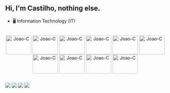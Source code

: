 ## Hi, I'm Castilho, nothing else.
  
- 🖥️ Information Technology (IT)

<div align="center" style="display: inline_block"><br>

  <img align="center" alt="Joao-C" height="60" width="80" src="https://cdn.jsdelivr.net/gh/devicons/devicon@latest/icons/javascript/javascript-original.svg" />

  <img align="center" alt="Joao-C" height="60" width="80" src="https://cdn.jsdelivr.net/gh/devicons/devicon/icons/python/python-original.svg" />

  <img align="center" alt="Joao-C" height="60" width="80" src="https://cdn.jsdelivr.net/gh/devicons/devicon/icons/php/php-original.svg" />
          
  <img align="center" alt="Joao-C" height="60" width="80" src="https://cdn.jsdelivr.net/gh/devicons/devicon@latest/icons/mysql/mysql-original.svg" />
  
  <img align="center" alt="Joao-C" height="60" width="80" src="https://cdn.jsdelivr.net/gh/devicons/devicon/icons/html5/html5-original.svg" />

  <img align="center" alt="Joao-C" height="60" width="80" src="https://cdn.jsdelivr.net/gh/devicons/devicon/icons/css3/css3-original.svg" />

  <img align="center" alt="Joao-C" height="60" width="80" src="https://cdn.jsdelivr.net/gh/devicons/devicon@latest/icons/jquery/jquery-original.svg" />
  
  <img align="center" alt="Joao-C" height="60" width="80" src="https://cdn.jsdelivr.net/gh/devicons/devicon@latest/icons/git/git-original.svg" />

  <img align="center" alt="Joao-C" height="60" width="80" src="https://cdn.jsdelivr.net/gh/devicons/devicon@latest/icons/framework7/framework7-original.svg" />

  <img align="center" alt="Joao-C" height="60" width="80" src="https://cdn.jsdelivr.net/gh/devicons/devicon@latest/icons/bootstrap/bootstrap-original.svg" />


  
</div>

##

<div>
  <a href="https://instagram.com/joaocasstilho" target="_blank"><img src="https://img.shields.io/badge/-Instagram-%23E4405F?style=for-the-badge&logo=instagram&logoColor=white" target="_blank"></a>
  <a href="mailto:joaovictorcastilho1@gmail.com"><img src="https://img.shields.io/badge/-Gmail-%23333?style=for-the-badge&logo=gmail&logoColor=white" target="_blank"></a>
  <a href="https://www.linkedin.com/in/joao-victor-castilho" target="_blank"><img src="https://img.shields.io/badge/-LinkedIn-%230077B5?style=for-the-badge&logo=linkedin&logoColor=white" target="_blank"></a>
  <a href="https://discord.gg/KPMHZCHTSM" target="_blank"><img src="https://img.shields.io/badge/Discord-7289DA?style=for-the-badge&logo=discord&logoColor=white" target="_blank"></a>
</div>
